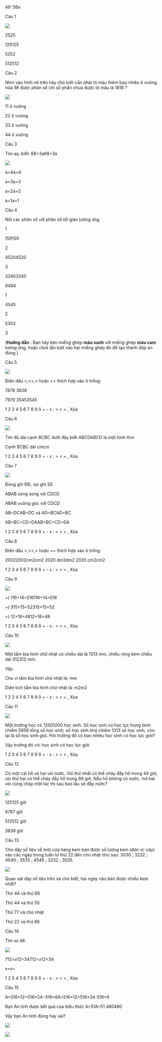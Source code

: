 49':56s

Câu 1

![](https://onthi123.vn/public/uploads/1h/ii1.png)

2525

125125

5252

512512

Câu 2

Nhìn vào hình vẽ trên hãy cho biết cần phải tô màu thêm bao nhiêu ô vuông nữa để được phân số chỉ số phần chưa được tô màu là 1818 ?

![](https://onthi123.vn/public/uploads/1h/ii2.png)

11 ô vuông

22 ô vuông

33 ô vuông

44 ô vuông

Câu 3

Tìm aa, biết: 68=3a68=3a

![](https://onthi123.vn/public/uploads/1h/ii3.png)

a=4a=4

a=3a=3

a=2a=2

a=1a=1

Câu 4

Nối các phân số với phân số tối giản tương ứng

1

159159

2

45204520

3

32403240

9494

1

4545

2

5353

3

(**Hướng dẫn** : Bạn hãy kéo miếng ghép **màu xanh** với miếng ghép **màu cam** tương ứng, hoặc click lần lượt vào hai miếng ghép đó để tạo thành đáp án đúng.)

Câu 5

![](https://onthi123.vn/public/uploads/1h/ii5.png)

Điền dấu >,<>,< hoặc == thích hợp vào ô trống:

7878  3838

7979  35453545

1 2 3 4 5 6 7 8 9 0 + - x : > < = , Xóa

Câu 6

![](https://onthi123.vn/public/uploads/1h/ii6.png)

Tìm độ dài cạnh BCBC dưới đây biết ABCDABCD là một hình thoi

Cạnh BCBC dài  cmcm

1 2 3 4 5 6 7 8 9 0 + - x : > < = , Xóa

Câu 7

![](https://onthi123.vn/public/uploads/1h/ii7.png)

Đúng ghi ĐĐ, sai ghi SS

ABAB song song với CDCD  

ABAB vuông góc với CDCD  

AB=DCAB=DC và AD=BCAD=BC  

AB=BC=CD=DAAB=BC=CD=DA  

1 2 3 4 5 6 7 8 9 0 + - x : > < = , Xóa

Câu 8

Điền dấu >,<>,< hoặc == thích hợp vào ô trống:

20022002cm2cm2  2020 dm2dm2 2020 cm2cm2

1 2 3 4 5 6 7 8 9 0 + - x : > < = , Xóa

Câu 9

![](https://onthi123.vn/public/uploads/1h/ii9.png)

+) 116+14=516116+14=516   

+) 315+15=52315+15=52   

+) 12+16=4812+16=48   

1 2 3 4 5 6 7 8 9 0 + - x : > < = , Xóa

Câu 10

![](https://onthi123.vn/public/uploads/1h/ii10.jpg)

Một tấm bìa hình chữ nhật có chiều dài là 1313 mm, chiều rộng kém chiều dài 312312 mm.

Vậy:

Chu vi tấm bìa hình chữ nhật là:  mm

Diện tích tấm bìa hình chữ nhật là:   m2m2

1 2 3 4 5 6 7 8 9 0 + - x : > < = , Xóa

Câu 11

![](https://onthi123.vn/public/uploads/1h/ii11.png)

Một trường học có 12001200 học sinh. Số học sinh có học lực trung bình chiếm 5858 tổng số học sinh, số học sinh khá chiếm 1313 số học sinh, còn lại là số học sinh giỏi. Hỏi trường đó có bao nhiêu học sinh có học lực giỏi?

Vậy trường đó có:  học sinh có học lực giỏi

1 2 3 4 5 6 7 8 9 0 + - x : > < = , Xóa

Câu 12

Có một cái hồ và hai vòi nước. Vòi thứ nhất có thể chảy đầy hồ trong 44 giờ, vòi thứ hai có thể chảy đầy hồ trong 66 giờ. Nếu hồ không có nước, mở hai vòi cùng chảy một lúc thì sau bao lâu sẽ đầy nước?

![](https://onthi123.vn/public/uploads/1h/ii12.png)

125125 giờ

6767 giờ

512512 giờ

3838 giờ

Câu 13

Cho dãy số liệu về một cửa hàng kem bán được số lượng kem (đơn vị: cây) vào các ngày trong tuần từ thứ 22 đến chủ nhật như sau: 3030 ; 3232 ; 4040 ; 3535 ; 4545 ; 3232 ; 3535.

![](https://onthi123.vn/public/uploads/1h/ii13.png)

Quan sát dãy số liệu trên và cho biết, hai ngày nào bán được nhiều kem nhất?

Thứ 44 và thứ 66

Thứ 44 và thứ 55

Thứ 77 và chủ nhật

Thứ 22 và thứ 66

Câu 14

Tìm xx để:

![](https://onthi123.vn/public/uploads/1h/ii14.png)

712<x12<34712<x12<34

x=x=  

1 2 3 4 5 6 7 8 9 0 + - x : > < = , Xóa

Câu 15

A=516×12+516×24−516×6A=516×12+516×24-516×6

Bạn An tính được kết quả của biểu thức A=51A=51 480480

Vậy bạn An tính đúng hay sai?

![](https://onthi123.vn/public/uploads/1h/ii15.png)

![](https://onthi123.vn/public/uploads/1h/ii16.png)
